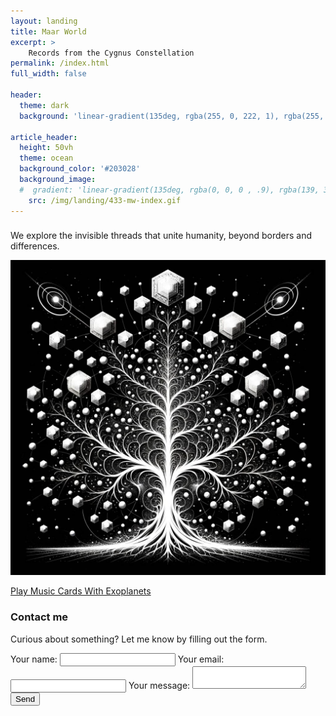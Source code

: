 ```yaml
---
layout: landing
title: Maar World
excerpt: >
    Records from the Cygnus Constellation
permalink: /index.html
full_width: false

header:
  theme: dark
  background: 'linear-gradient(135deg, rgba(255, 0, 222, 1), rgba(255, 0, 0, .5),)'

article_header:
  height: 50vh
  theme: ocean
  background_color: '#203028' 
  background_image:
  #  gradient: 'linear-gradient(135deg, rgba(0, 0, 0 , .9), rgba(139, 34, 139, .9))'
    src: /img/landing/433-mw-index.gif
---
```


<div class="p-5"></div>

<div class="hero hero--center hero--bordered hero-example--linear-gradient">
  <div class="hero__content">
    <h3></h3>
    <p class="white">We explore the invisible threads that unite humanity, beyond borders and differences.</p>
  </div>
</div>

<div class="p-5"></div>

<div class="cell cell--12">
  <a href="https://collect.maar.world/">
    <div class="card card--clickable">
      <div class="card__image">
        <img class="image" src="/img/landing/2_collect.jpeg"/>
      </div>
      <div class="card__content">
        <p>Play Music Cards With Exoplanets</p>
      </div>
    </div>
  </a>
</div>

<div class="p-5"></div>
<div class="p-5"></div>

<!-- Add the login/logout link -->
<div class="auth-container">
  <a id="auth-link" href="javascript:void(0);" class="auth-button"></a>
</div>

<div class="p-5"></div>

<div class="form-container">
  <h3>Contact me</h3>
  <p>Curious about something? Let me know by filling out the form.</p>
  
  <form
    action="https://formspree.io/f/mqkrdkde"
    method="POST"
    class="contact-form"
  >
    <label>
      Your name:
      <input type="text" name="name" required>
    </label>
    <label>
      Your email:
      <input type="email" name="email" required>
    </label>
    <label>
      Your message:
      <textarea name="message" required></textarea>
    </label>
    <button type="submit">Send</button>
  </form>
</div>

<div class="p-5"></div>

